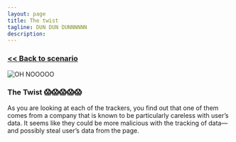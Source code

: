 ```yaml
---
layout: page
title: The twist
tagline: DUN DUN DUNNNNNN
description:
---
```


### [\<\< Back to scenario](../06-money-pixels-2.html)

![OH NOOOOO](https://media2.giphy.com/media/FYPNRgBunPH44/giphy.gif)

### The Twist 😱😱😱😱😱

As you are looking at each of the trackers, you find out that one of them comes from a company that is known to be particularly careless with user’s data. It seems like they could be more malicious with the tracking of data— and possibly steal user’s data from the page.
